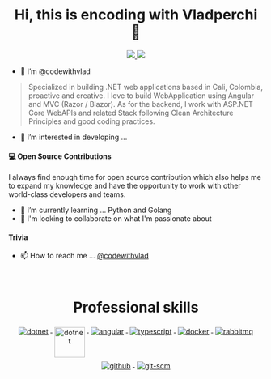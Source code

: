 



<h1 align="center">Hi, this is encoding with Vladperchi 👋</h1>

<p align="center">
 <a href="https://twitter.com/codewithvlad" alt="codewithvlad twitter">
   <img src="https://img.shields.io/badge/-@codewithvlad-%231DA1F2?style=flat-square&logo=twitter&logoColor=ffffff" />
 </a>
 <!--<a href="https://codewithvladperchi.com" alt="codewithvlad blog">
   <img src="https://img.shields.io/badge/codewithvladperchi.com-brightgreen?style=flat-square" />
 </a>-->
 <a>
   <img src="https://komarev.com/ghpvc/?username=codewithvlad&color=ff69b4&style=flat-square" />
 </a>
</p>

- 👋 I’m @codewithvlad

> Specialized in building .NET web applications based in Cali, Colombia, proactive and creative. I love to build WebApplication using Angular and MVC (Razor / Blazor). As for the backend, I work with ASP.NET Core WebAPIs and related Stack following Clean Architecture Principles and good coding practices.

- 👀 I’m interested in developing ...

#### 💻 Open Source Contributions

I always find enough time for open source contribution which also helps me to expand my knowledge and have the opportunity to work with other world-class developers and teams.

- 🌱 I’m currently learning ... Python and Golang
- 💞️ I'm looking to collaborate on what I'm passionate about

#### Trivia

<!--- 📝 [I blog here:][blog-url]-->
- 📫 How to reach me ... [@codewithvlad][twitter-code-url]
<br/>

<h1 align="center">Professional skills</h1>

<p align="center">
  <a href="https://dotnet.microsoft.com/">
    <img src="https://www.vectorlogo.zone/logos/dotnet/dotnet-ar21.svg" alt="dotnet" style="vertical-align:top; margin:4px;">
  </a>
  <a href="https://dotnet.microsoft.com/">
    <img src="https://upload.wikimedia.org/wikipedia/commons/e/ee/.NET_Core_Logo.svg" height="60px" alt="dotnet" style="vertical-align:top; margin:4px;">
  </a>
  <!--<a href="https://dotnet.microsoft.com/apps/aspnet/web-apps/blazor">
    <img src="https://upload.wikimedia.org/wikipedia/commons/d/d0/Blazor.png" alt="Blazor" height="60px" style="vertical-align:top; margin:4px">
  </a>-->
  <a href="https://angular.io">
    <img src="https://www.vectorlogo.zone/logos/angular/angular-ar21.svg" alt="angular" style="vertical-align:top; margin:4px;">
  </a>
  <a href="https://www.typescriptlang.org">
    <img src="https://www.vectorlogo.zone/logos/typescriptlang/typescriptlang-ar21.svg" alt="typescript" style="vertical-align:top; margin:4px;">
  </a>  
  <a href="https://hub.docker.com/">
    <img src="https://www.vectorlogo.zone/logos/docker/docker-ar21.svg" alt="docker" style="vertical-align:top; margin:4px">
  </a>
  <a href="https://www.rabbitmq.com">
    <img src="https://www.vectorlogo.zone/logos/rabbitmq/rabbitmq-ar21.svg" alt="rabbitmq" style="vertical-align:top; margin:4px">
  </a>
  <a href="https://www.github.com">
    <img src="https://www.vectorlogo.zone/logos/github/github-ar21.svg" alt="github" style="vertical-align:top; margin:4px">
  </a>
  <a href="https://www.git.com">
    <img src="https://www.vectorlogo.zone/logos/git-scm/git-scm-ar21.svg" alt="git-scm" style="vertical-align:top; margin:4px">
  </a>
</p>
<br/>

<!--highlight Repo-->

<!--links-->

[facebook-url]: https://www.facebook.com/codewithvladperchi
[twitter-code-url]: https://www.twitter.com/codewithvlad
[blog-url]: https://www.codewithvladperchi.com


<!---
codewithvlad/codewithvlad is a ✨ special ✨ repository because its `README.md` (this file) appears on your GitHub profile.
You can click the Preview link to take a look at your changes.
--->
